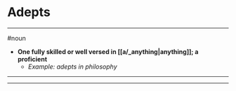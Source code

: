 # Adepts
---
#noun
- **One fully skilled or well versed in [[a/_anything|anything]]; a proficient**
	- _Example: adepts in philosophy_
---
---
